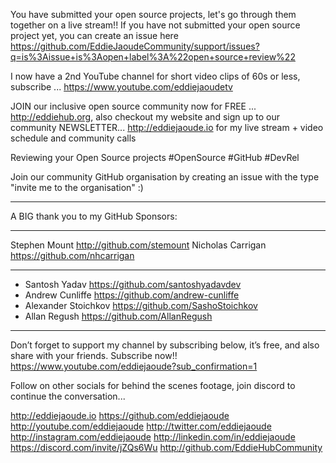 You have submitted your open source projects, let's go through them together on a live stream!! If you have not submitted your open source project yet, you can create an issue here https://github.com/EddieJaoudeCommunity/support/issues?q=is%3Aissue+is%3Aopen+label%3A%22open+source+review%22 

I now have a 2nd YouTube channel for short video clips of 60s or less, subscribe ... 
https://www.youtube.com/eddiejaoudetv

JOIN our inclusive open source community now for FREE ... http://eddiehub.org, also checkout my website and sign up to our community NEWSLETTER... http://eddiejaoude.io for my live stream + video schedule and community calls

Reviewing your Open Source projects #OpenSource #GitHub #DevRel

Join our community GitHub organisation by creating an issue with the type "invite me to the organisation" :)

---------------------------------------------------------------------------------------------------

A BIG thank you to my GitHub Sponsors:
***
Stephen Mount http://github.com/stemount
Nicholas Carrigan https://github.com/nhcarrigan
***

- Santosh Yadav https://github.com/santoshyadavdev
- Andrew Cunliffe https://github.com/andrew-cunliffe
- Alexander Stoichkov https://github.com/SashoStoichkov
- Allan Regush https://github.com/AllanRegush

---------------------------------------------------------------------------------------------------

Don’t forget to support my channel by subscribing below, it’s free, and also share with your friends. Subscribe now!!
https://www.youtube.com/eddiejaoude?sub_confirmation=1

Follow on other socials for behind the scenes footage, join discord to continue the conversation...

http://eddiejaoude.io 
https://github.com/eddiejaoude
http://youtube.com/eddiejaoude
http://twitter.com/eddiejaoude
http://instagram.com/eddiejaoude
http://linkedin.com/in/eddiejaoude
https://discord.com/invite/jZQs6Wu
http://github.com/EddieHubCommunity
